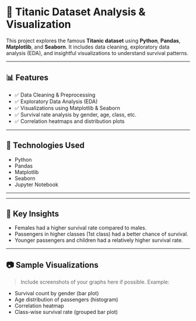 # 🚢 Titanic Dataset Analysis & Visualization

This project explores the famous **Titanic dataset** using **Python**, **Pandas**, **Matplotlib**, and **Seaborn**. It includes data cleaning, exploratory data analysis (EDA), and insightful visualizations to understand survival patterns.

---

## 📊 Features

- ✅ Data Cleaning & Preprocessing  
- ✅ Exploratory Data Analysis (EDA)  
- ✅ Visualizations using Matplotlib & Seaborn  
- ✅ Survival rate analysis by gender, age, class, etc.  
- ✅ Correlation heatmaps and distribution plots  

---

## 🧰 Technologies Used

- Python
- Pandas
- Matplotlib
- Seaborn
- Jupyter Notebook

---
---

## 📌 Key Insights

- Females had a higher survival rate compared to males.
- Passengers in higher classes (1st class) had a better chance of survival.
- Younger passengers and children had a relatively higher survival rate.

---

## 📷 Sample Visualizations

> Include screenshots of your graphs here if possible. Example:

- Survival count by gender (bar plot)
- Age distribution of passengers (histogram)
- Correlation heatmap
- Class-wise survival rate (grouped bar plot)
